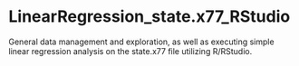 # LinearRegression_state.x77_RStudio
General data management and exploration, as well as executing simple linear regression analysis on the state.x77 file utilizing R/RStudio.
